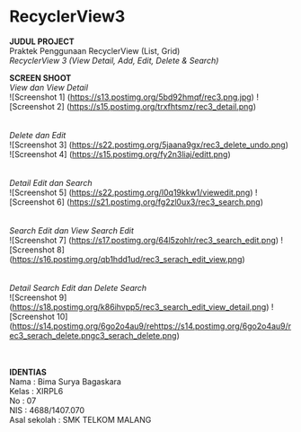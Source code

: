 # RecyclerView3

**JUDUL PROJECT** <br>
Praktek Penggunaan RecyclerView (List, Grid) <br>
 *RecyclerView 3 (View Detail, Add, Edit, Delete & Search)*
 
 **SCREEN SHOOT** <br>
 *View dan View Detail* <br>
![Screenshot 1] (https://s13.postimg.org/5bd92hmqf/rec3.png.jpg) 
![Screenshot 2] (https://s15.postimg.org/trxfhtsmz/rec3_detail.png) <br> <br> <br>
*Delete dan Edit* <br> 
![Screenshot 3] (https://s22.postimg.org/5jaana9gx/rec3_delete_undo.png) 
![Screenshot 4] (https://s15.postimg.org/fy2n3liaj/editt.png) <br> <br> <br>
*Detail Edit dan Search* <br>
![Screenshot 5] (https://s22.postimg.org/l0q19kkw1/viewedit.png)
![Screenshot 6] (https://s21.postimg.org/fg2zl0ux3/rec3_search.png) <br> <br> <br>
*Search Edit dan View Search Edit* <br>
![Screenshot 7] (https://s17.postimg.org/64l5zohlr/rec3_search_edit.png)
![Screenshot 8] (https://s16.postimg.org/qb1hdd1ud/rec3_serach_edit_view.png) <br> <br> <br>
*Detail Search Edit dan Delete Search* <br>
![Screenshot 9] (https://s18.postimg.org/k86ihvpp5/rec3_search_edit_view_detail.png)
![Screenshot 10] (https://s14.postimg.org/6go2o4au9/rehttps://s14.postimg.org/6go2o4au9/rec3_serach_delete.pngc3_serach_delete.png) <br> <br> <br>



 
 
 **IDENTIAS** <br>
Nama : Bima Surya Bagaskara <br>
Kelas : XIRPL6<br>
No : 07<br>
NIS : 4688/1407.070<br>
Asal sekolah : SMK TELKOM MALANG <br>
